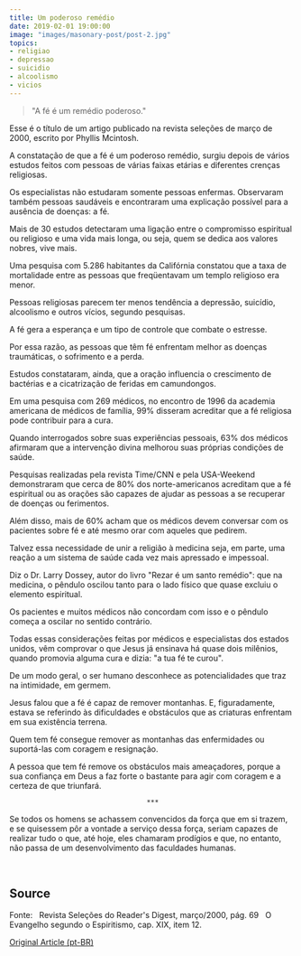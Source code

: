 ```yaml
---
title: Um poderoso remédio
date: 2019-02-01 19:00:00
image: "images/masonary-post/post-2.jpg"
topics: 
- religiao
- depressao
- suicidio
- alcoolismo
- vicios
---
```


> "A fé é um remédio poderoso."

Esse é o título de um artigo publicado na revista seleções de março de 2000,
escrito por Phyllis Mcintosh.

A constatação de que a fé é um poderoso remédio, surgiu depois de vários
estudos feitos com pessoas de várias faixas etárias e diferentes crenças
religiosas.

Os especialistas não estudaram somente pessoas enfermas. Observaram também
pessoas saudáveis e encontraram uma explicação possível para a ausência de
doenças: a fé.

Mais de 30 estudos detectaram uma ligação entre o compromisso espiritual ou
religioso e uma vida mais longa, ou seja, quem se dedica aos valores nobres,
vive mais.

Uma pesquisa com 5.286 habitantes da Califórnia constatou que a taxa de
mortalidade entre as pessoas que freqüentavam um templo religioso era menor.

Pessoas religiosas parecem ter menos tendência a depressão, suicídio,
alcoolismo e outros vícios, segundo pesquisas.

A fé gera a esperança e um tipo de controle que combate o estresse.

Por essa razão, as pessoas que têm fé enfrentam melhor as doenças traumáticas,
o sofrimento e a perda.

Estudos constataram, ainda, que a oração influencia o crescimento de bactérias
e a cicatrização de feridas em camundongos.

Em uma pesquisa com 269 médicos, no encontro de 1996 da academia americana de
médicos de família, 99% disseram acreditar que a fé religiosa pode contribuir
para a cura.

Quando interrogados sobre suas experiências pessoais, 63% dos médicos afirmaram
que a intervenção divina melhorou suas próprias condições de saúde.

Pesquisas realizadas pela revista Time/CNN e pela USA-Weekend demonstraram que
cerca de 80% dos norte-americanos acreditam que a fé espiritual ou as orações
são capazes de ajudar as pessoas a se recuperar de doenças ou ferimentos.

Além disso, mais de 60% acham que os médicos devem conversar com os pacientes
sobre fé e até mesmo orar com aqueles que pedirem.

Talvez essa necessidade de unir a religião à medicina seja, em parte, uma
reação a um sistema de saúde cada vez mais apressado e impessoal.

Diz o Dr. Larry Dossey, autor do livro "Rezar é um santo remédio": que na
medicina, o pêndulo oscilou tanto para o lado físico que quase excluiu o
elemento espiritual.

Os pacientes e muitos médicos não concordam com isso e o pêndulo começa a
oscilar no sentido contrário.

Todas essas considerações feitas por médicos e especialistas dos estados
unidos, vêm comprovar o que Jesus já ensinava há quase dois milênios, quando
promovia alguma cura e dizia: "a tua fé te curou".

De um modo geral, o ser humano desconhece as potencialidades que traz na
intimidade, em germem.

Jesus falou que a fé é capaz de remover montanhas. E, figuradamente, estava se
referindo às dificuldades e obstáculos que as criaturas enfrentam em sua
existência terrena.

Quem tem fé consegue remover as montanhas das enfermidades ou suportá-las com
coragem e resignação.

A pessoa que tem fé remove os obstáculos mais ameaçadores, porque a sua
confiança em Deus a faz forte o bastante para agir com coragem e a certeza de
que triunfará.

                                      ***

Se todos os homens se achassem convencidos da força que em si trazem, e se
quisessem pôr a vontade a serviço dessa força, seriam capazes de realizar tudo
o que, até hoje, eles chamaram prodígios e que, no entanto, não passa de um
desenvolvimento das faculdades humanas.

 

## Source
Fonte:  
Revista Seleções do Reader's Digest, março/2000, pág. 69  
O Evangelho segundo o Espiritismo, cap. XIX, item 12.


[Original Article (pt-BR)](http://www.momento.com.br/pt/ler_texto.php?id=483)


